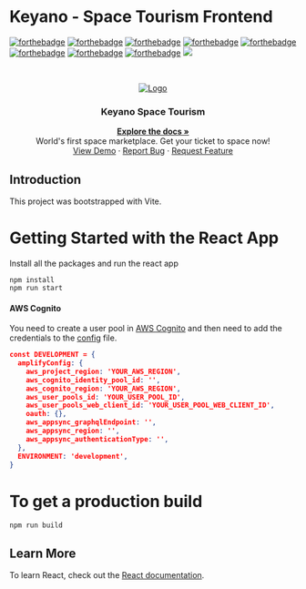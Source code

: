 # Keyano - Space Tourism Frontend

[![forthebadge](https://forthebadge.com/images/badges/open-source.svg)](https://forthebadge.com)
[![forthebadge](https://forthebadge.com/images/badges/made-with-typescript.svg)](https://forthebadge.com)
[![forthebadge](https://forthebadge.com/images/badges/made-with-javascript.svg)](https://forthebadge.com)
[![forthebadge](https://forthebadge.com/images/badges/made-with-markdown.svg)](https://forthebadge.com)
[![forthebadge](https://forthebadge.com/images/badges/check-it-out.svg)](https://forthebadge.com)
[![forthebadge](https://forthebadge.com/images/badges/uses-git.svg)](https://forthebadge.com)
[![forthebadge](https://forthebadge.com/images/badges/uses-css.svg)](https://forthebadge.com)
[![forthebadge](https://forthebadge.com/images/badges/built-with-love.svg)](https://forthebadge.com)
![](https://img.shields.io/badge/Amazon_AWS-232F3E?style=for-the-badge&logo=amazon-aws&logoColor=white)

<!-- PROJECT LOGO -->
<br />
<p align="center">
  <a href="https://github.com/sarthakarora1208/space-tourism-frontend">
    <img src="https://user-images.githubusercontent.com/42542489/181535957-35921d70-45d1-4a3f-8388-403b014d6431.gif" alt="Logo">
  </a>

  <h3 align="center">Keyano Space Tourism</h3>

  <p align="center">
    <a href="https://devpost.com/software/keyano-space-tourism"><strong>Explore the docs »</strong></a>
    <br />
	World's first space marketplace. Get your ticket to space now!
    <br />
    <a href="https://youtu.be/eOFrOCmDVV4">View Demo</a>
    ·
    <a href="https://github.com/sarthakarora1208/space-tourism-frontend/issues">Report Bug</a>
    ·
    <a href="https://github.com/sarthakarora1208/space-tourism-frontend/issues">Request Feature</a>
  </p>
</p>

## Introduction

This project was bootstrapped with Vite.

# Getting Started with the React App

Install all the packages and run the react app

```
npm install
npm run start
```

#### AWS Cognito

You need to create a user pool in [AWS Cognito](https://docs.aws.amazon.com/cognito/latest/developerguide/cognito-user-identity-pools.html) and then need to add the credentials to the [config](./src/config/config.ts) file.

```json
const DEVELOPMENT = {
  amplifyConfig: {
    aws_project_region: 'YOUR_AWS_REGION',
    aws_cognito_identity_pool_id: '',
    aws_cognito_region: 'YOUR_AWS_REGION',
    aws_user_pools_id: 'YOUR_USER_POOL_ID',
    aws_user_pools_web_client_id: 'YOUR_USER_POOL_WEB_CLIENT_ID',
    oauth: {},
    aws_appsync_graphqlEndpoint: '',
    aws_appsync_region: '',
    aws_appsync_authenticationType: '',
  },
  ENVIRONMENT: 'development',
}

```

# To get a production build

```
npm run build
```

## Learn More

To learn React, check out the [React documentation](https://reactjs.org/).
